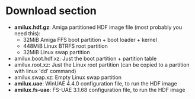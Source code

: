 # Download section
* **amilux.hdf.gz**: Amiga partitioned HDF image file (most probably you need this):
  * 32MiB Amiga FFS boot partition + boot loader + kernel
  * 448MiB Linux BTRFS root partition
  * 32MiB Linux swap partition
* amilux.boot.hdf.xz: Just the boot partition + partition table
* amilux.root.xz: Just the Linux root partition (can be copied to a partition with linux 'dd' command)
* amilux.swap.xz: Empty Linux swap partition
* **amilux.uae**: WinUAE 4.4.0 configuration file, to run the HDF image
* **amilux.fs-uae**: FS-UAE 3.1.68 configuration file, to run the HDF image
